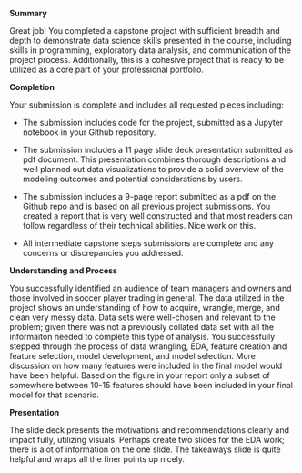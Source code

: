 
**Summary**

Great job! You completed a capstone project with sufficient breadth and depth to demonstrate data science skills presented in the course, including skills in programming, exploratory data analysis, and communication of the project process. Additionally, this is a cohesive project that is ready to be utilized as a core part of your professional portfolio.
  

**Completion**

Your submission is complete and includes all requested pieces including:

- The submission includes code for the project, submitted as a Jupyter notebook in your Github repository.

- The submission includes a 11 page slide deck presentation submitted as pdf document. This presentation combines thorough descriptions and well planned out data visualizations to provide a solid overview of the modeling outcomes and potential considerations by users.

- The submission includes a 9-page report submitted as a pdf on the Github repo and is based on all previous project submissions. You created a report that is very well constructed and that most readers can follow regardless of their technical abilities. Nice work on this.

- All intermediate capstone steps submissions are complete and any concerns or discrepancies you addressed.

  

**Understanding and Process**

You successfully identified an audience of team managers and owners and those involved in soccer player trading in general. The data utilized in the project shows an understanding of how to acquire, wrangle, merge, and clean very messy data. Data sets were well-chosen and relevant to the problem; given there was not a previously collated data set with all the informaiton needed to complete this type of analysis. You successfully stepped through the process of data wrangling, EDA, feature creation and feature selection, model development, and model selection. More discussion on how many features were included in the final model would have been helpful. Based on the figure in your report only a subset of somewhere between 10-15 features should have been included in your final model for that scenario.

  

**Presentation**

The slide deck presents the motivations and recommendations clearly and impact fully, utilizing visuals. Perhaps create two slides for the EDA work; there is alot of information on the one slide. The takeaways slide is quite helpful and wraps all the finer points up nicely.
<!--stackedit_data:
eyJoaXN0b3J5IjpbMjEwNDY1MDYzMCwtMTQ0MDIxMDIzNCwxNj
I0MDk5NDAxLC0yODA2MzMxODldfQ==
-->